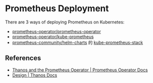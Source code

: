 
# Prometheus Deployment

There are 3 ways of deploying Prometheus on Kubernetes:

- [prometheus-operator/prometheus-operator](https://github.com/prometheus-operator/prometheus-operator)
- [prometheus-operator/kube-prometheus](https://github.com/prometheus-operator/kube-prometheus)
- [prometheus-community/helm-charts](https://github.com/prometheus-community/helm-charts) 的 [kube-prometheus-stack](https://github.com/prometheus-community/helm-charts/tree/main/charts/kube-prometheus-stack)




## References

- [Thanos and the Prometheus Operator | Prometheus Operator Docs](https://prometheus-operator.dev/docs/platform/thanos/)
- [Design | Thanos Docs](https://thanos.io/tip/thanos/design.md/)